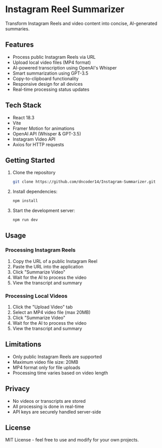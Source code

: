 # Instagram Reel Summarizer

Transform Instagram Reels and video content into concise, AI-generated summaries.

## Features

- Process public Instagram Reels via URL
- Upload local video files (MP4 format)
- AI-powered transcription using OpenAI's Whisper
- Smart summarization using GPT-3.5
- Copy-to-clipboard functionality
- Responsive design for all devices
- Real-time processing status updates

## Tech Stack

- React 18.3
- Vite
- Framer Motion for animations
- OpenAI API (Whisper & GPT-3.5)
- Instagram Video API
- Axios for HTTP requests

## Getting Started

1. Clone the repository
   ```bash
   git clone https://github.com/dncoder14/Instagram-Summarizer.git
   ```
3. Install dependencies:
   ```bash
   npm install
   ```
4. Start the development server:
   ```bash
   npm run dev
   ```

## Usage

### Processing Instagram Reels

1. Copy the URL of a public Instagram Reel
2. Paste the URL into the application
3. Click "Summarize Video"
4. Wait for the AI to process the video
5. View the transcript and summary

### Processing Local Videos

1. Click the "Upload Video" tab
2. Select an MP4 video file (max 20MB)
3. Click "Summarize Video"
4. Wait for the AI to process the video
5. View the transcript and summary

## Limitations

- Only public Instagram Reels are supported
- Maximum video file size: 20MB
- MP4 format only for file uploads
- Processing time varies based on video length

## Privacy

- No videos or transcripts are stored
- All processing is done in real-time
- API keys are securely handled server-side

## License

MIT License - feel free to use and modify for your own projects.
